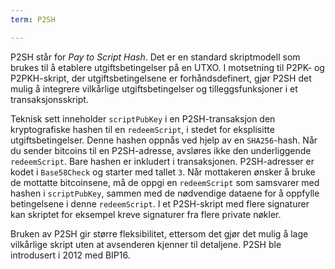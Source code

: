 ```yaml
---
term: P2SH

---
```

P2SH står for *Pay to Script Hash*. Det er en standard skriptmodell som brukes til å etablere utgiftsbetingelser på en UTXO. I motsetning til P2PK- og P2PKH-skript, der utgiftsbetingelsene er forhåndsdefinert, gjør P2SH det mulig å integrere vilkårlige utgiftsbetingelser og tilleggsfunksjoner i et transaksjonsskript.

Teknisk sett inneholder `scriptPubKey` i en P2SH-transaksjon den kryptografiske hashen til en `redeemScript`, i stedet for eksplisitte utgiftsbetingelser. Denne hashen oppnås ved hjelp av en `SHA256`-hash. Når du sender bitcoins til en P2SH-adresse, avsløres ikke den underliggende `redeemScript`. Bare hashen er inkludert i transaksjonen. P2SH-adresser er kodet i `Base58Check` og starter med tallet `3`. Når mottakeren ønsker å bruke de mottatte bitcoinsene, må de oppgi en `redeemScript` som samsvarer med hashen i `scriptPubKey`, sammen med de nødvendige dataene for å oppfylle betingelsene i denne `redeemScript`. I et P2SH-skript med flere signaturer kan skriptet for eksempel kreve signaturer fra flere private nøkler.

Bruken av P2SH gir større fleksibilitet, ettersom det gjør det mulig å lage vilkårlige skript uten at avsenderen kjenner til detaljene. P2SH ble introdusert i 2012 med BIP16.